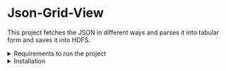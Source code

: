 # Json-Grid-View

This project fetches the JSON in different ways and parses it into tabular form and saves it into HDFS.

<details>
	  <summary>Requirements to run the project</summary>

	  > 1. node
	  > 2. python
	  > 3. java(Optional)
	  > 4. hadoop(Optional)
</details>



<details>
  <summary>Installation</summary>
  
  
	> 1. Download Zip file and Extract it

	** Install python libraries** 
	> 2. Open new cmd window
	> 3. cd *path to extracted Json-Grid-View folder*
	> 5. cd backend 
	> 5. pip install -r requirements.txt
<details>
	**Install Node**
	  Step 1: Download Node.js Installer
	    In a web browser, navigate to https://nodejs.org/en/download/. 
	    Click the Windows Installer button to download the latest default version. The Node.js installer includes the NPM package manager.

	Step 2: Install Node.js and NPM from Browser
	  1. Once the installer finishes downloading, launch it. 
	     Open the downloads link in your browser and click the file. Or, browse to the location where you have saved the file and double-click it to launch.

	  2. The system will ask if you want to run the software – click Run.

	  3. You will be welcomed to the Node.js Setup Wizard – click Next.

	  4. On the next screen, review the license agreement. Click Next if you agree to the terms and install the software.

	  5. The installer will prompt you for the installation location. Leave the default location, unless you have a specific need to install it somewhere else – then click Next.

	  6. The wizard will let you select components to include or remove from the installation. Again, unless you have a specific need, accept the defaults by clicking Next.

	  7. Finally, click the Install button to run the installer. When it finishes, click Finish.

	Step 3: Verify Installation
	  Open a command prompt (or PowerShell), and enter the following:

		node -v
		The system should display the Node.js version installed on your system. 

		npm -v
		The system should display the npm version installed on your system.
	</details>
	<details>
		  <summary>Install Hadoop and Java</summary>
		  Install Hadoop 2.9.1 on Windows 10 platform. (Setting up a Single Node Hadoop Cluster)

		  Prerequistes:
		  JAVA: You need to install the Java 8 package on your system.
		  HADOOP: You require Hadoop 2.9.1 package.

		  Step 1. Download the hadoop 2.9.1 from the link provided below:
		  Hadoop Download Link: https://www.apache.org/dyn/closer.cgi/hadoop/common/hadoop-2.9.1/hadoop-2.9.1.tar.gz

		  Step 2. Create a folder path as below and copy the downloaded msi into this folder.
		  Path: ‘C:/Hadoop/hadoop-2.9.1’

		  Step 3.Then download the windows compatible binaries from the git hub repo.
		  Link:- https://github.com/ParixitOdedara/Hadoop

		  Step 4.Extract the zip and copy all the files present under bin folder to C:\Hadoop\hadoop-2.9.1\bin.
		  Replace the existing files as well.
		  Go to C:/Hadoop/hadoop-2.9.1 and create a folder ‘data’. 
		  Inside the ‘data’ folder create two folders ‘datanode’ and ‘namenode’.

		  Step 5.Now Setting up the Environment Variables for your Machine.
		  To set these variables, go to My Computer or This PC. 
		  Right click --> Properties --> Advanced System settings --> Environment variables.
		  Click New to create a new environment variables.

		  Environment variables to be set:

		  HADOOP_HOME=”C:\Hadoop\hadoop-2.9.1″
		  HADOOP_BIN=”C:\Hadoop\hadoop-2.9.1\bin”
		  JAVA_HOME=<JDK installation location>”

		  Just to validate the above setting, open new cmd and check the output.
		  -- echo %HADOOP_HOME%
		      This should return "C:\Hadoop\hadoop-2.9.1".
		  -- echo %HADOOP_BIN%
		      This should return "C:\Hadoop\hadoop-2.9.1\bin".

		  To configure the hadoop on Windows10 we have to edit below mention files in the extracted location.

		      1. hadoop-env.cmd
		      2. core-site.xml
		      3. hdfs-site.xml
		      4. mapred-site.xml

		  Step 6.Edit hadoop-env.cmd
		  File location:- C:\Hadoop\hadoop-2.9.1\etc\hadoop\hadoop-env.cmd
		  Need to add:-
		      set HADOOP_PREFIX=%HADOOP_HOME%
		      set HADOOP_CONF_DIR=%HADOOP_PREFIX%\etc\hadoop
		      set YARN_CONF_DIR=%HADOOP_CONF_DIR%
		      set PATH=%PATH%;%HADOOP_PREFIX%\bin

		  Step 7.Edit core-site.xml
		  File Location:- C:\Hadoop\hadoop-2.9.1\etc\hadoop\core-site.xml 
		  Need to add:-
		  ( content within <configuration> </configuration> tags.)
		   <configuration>
		     <property>
		       <name>fs.default.name</name>
		       <value>hdfs://0.0.0.0:19000</value>
		     </property>
		  </configuration>

		  Step 8.Edit hdfs-site.xml 
		  File Location:- C:\Hadoop\hadoop-2.9.1\etc\hadoop\hdfs-site.xml.
		  Need to add:- 
		      (below content within <configuration> </configuration> tags.)
		   <configuration>
		     <property>
			<name>dfs.replication</name>
			<value>1</value>
		     </property>
		     <property>
			<name>dfs.namenode.name.dir</name>
			<value>C:\Hadoop\hadoop-2.9.1\data\namenode</value>
		     </property>
		     <property>
			<name>dfs.datanode.data.dir</name>
			<value>C:\Hadoop\hadoop-2.9.1\data\datanode</value>
		     </property>
		  </configuration>

		  Step 9.Edit mapred-site.xml
		  File location:- C:\Hadoop\hadoop-2.9.1\etc\hadoop\mapred-site.xml
		  Need to add:- 
		      (below content within <configuration> </configuration> tags. 
		      If you don’t see mapred-site.xml then open mapred-site.xml.template file 
		      and rename it to mapred-site.xml )
		   <configuration>
		     <property>
			<name>mapreduce.job.user.name</name>
			<value>%USERNAME%</value>
		     </property>
		     <property>
			<name>mapreduce.framework.name</name>
			<value>yarn</value>
		     </property>
		     <property>
			<name>yarn.apps.stagingDir</name>
			<value>/user/%USERNAME%/staging</value>
		     </property>
		     <property>
			<name>mapreduce.jobtracker.address</name>
			<value>local</value>
		     </property>
		  </configuration>

		  Step 10.Additional Configuration:- 

		  Check if:
		      C:\Hadoop\hadoop-2.9.1\etc\hadoop\slaves file is present, 
		      if that file not available create the file called slave and insert localhost.

		  Note:
		      One most common issue one can get is illegal character Exception.
		      This occurs when someone has a space in the name of their PC.
		      In this we need to open the hadoop-env.cmd and do the following changes.

		      File location:- C:\Hadoop\hadoop-2.9.1\etc\hadoop\hadoop-env.cmd
		      set HADOOP_IDENT_STRING="The name of your PC without Spacebar"

		  Step 11.Node formatting
		  To format the node, open the cmd and execute the below command:
		      --hadoop namenode -format

		  Step 12.To enable the hadoop open the CMD as Administrator and type below command. 
		      -- start-all.cmd
		      It will open 4 new windows cmd terminals for 4 daemon processes, namely :
		      --namenode
		      --datanode
		      --nodemanager
		      --resourcemanager

		  -- To access Resource Manager go to http://localhost:8088 from your web browser.

		  -- To access Node Manager go to http://localhost:8042 from your web browser.

		  -- To access Name Node go to  http://localhost:50070 from your web browser.

		  -- To access Data Node go to http://localhost:50075 from your web browser.


		  Reference :- https://hadoop.apache.org/
	  </details>
  </details>
	
<details>
	<summary>How to Run</summary>

	**Run Backend**
	> 1. Open a new cmd window
	> 2. cd *path to Json-Grid-View folder*
	> 3. cd backend
	> 4. python App.py

	**Run Frontend**
	> 5. Open a new cmd window
	> 6. cd *path to Json-Grid-View folder*
	> 7. cd frontend
	> 8. npm install
	> 9. npm start

	Json-Grid-View should automatically open in your browser, if it doesn't enter http://localhost:3000/ in your browser!!!
</details>
# Features

**There are three different ways to parse the JSON**
- via URL
- via JSON in text box
- via JSON file upload


![Finished App](UI.gif)
